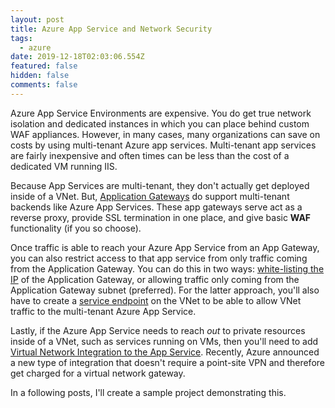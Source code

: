 ```yaml
---
layout: post
title: Azure App Service and Network Security
tags:
  - azure
date: 2019-12-18T02:03:06.554Z
featured: false
hidden: false
comments: false
---
```

Azure App Service Environments are expensive. You do get true network isolation and dedicated instances in which you can place behind custom WAF appliances. However, in many cases, many organizations can save on costs by using multi-tenant Azure app services. Multi-tenant app services are fairly inexpensive and often times can be less than the cost of a dedicated VM running IIS. 

<!--more-->

Because App Services are multi-tenant, they don't actually get deployed inside of a VNet. But, [Application Gateways](https://docs.microsoft.com/en-us/azure/application-gateway/application-gateway-web-app-overview) do support multi-tenant backends like Azure App Services. These app gateways serve act as a reverse proxy, provide SSL termination in one place, and give basic **WAF** functionality (if you so choose). 

Once traffic is able to reach your Azure App Service from an App Gateway, you can also restrict access to that app service from only traffic coming from the Application Gateway. You can do this in two ways: [white-listing the IP](https://docs.microsoft.com/en-us/azure/app-service/app-service-ip-restrictions#adding-ip-address-rules) of the Application Gateway, or allowing traffic only coming from the Application Gateway subnet (preferred). For the latter approach, you'll also have to create a [service endpoint](https://docs.microsoft.com/en-us/azure/app-service/app-service-ip-restrictions#adding-ip-address-rules) on the VNet to be able to allow VNet traffic to the multi-tenant Azure App Service.

Lastly, if the Azure App Service needs to reach _out_ to private resources inside of a VNet, such as services running on VMs, then you'll need to add [Virtual Network Integration to the App Service](https://docs.microsoft.com/en-us/azure/app-service/web-sites-integrate-with-vnet). Recently, Azure announced a new type of integration that doesn't require a point-site VPN and therefore get charged for a virtual network gateway.

In a following posts, I'll create a sample project demonstrating this.
